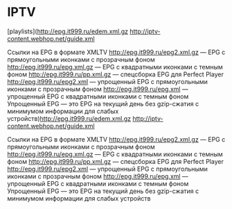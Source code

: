 # IPTV
[playlists](http://epg.it999.ru/edem.xml.gz
http://iptv-content.webhop.net/guide.xml

Ссылки на EPG в формате XMLTV
http://epg.it999.ru/epg2.xml.gz — EPG с прямоугольными иконками с прозрачным фоном
http://epg.it999.ru/epg.xml.gz — EPG с квадратными иконками с темным фоном
http://epg.it999.ru/pp.xml.gz — спецсборка EPG для Perfect Player
http://epg.it999.ru/epg2.xml — упрощенный EPG с прямоугольными иконками с прозрачным фоном
http://epg.it999.ru/epg.xml — упрощенный EPG с квадратными иконками с темным фоном
Упрощенный EPG — это EPG на текущий день без gzip-сжатия с минимумом информации для слабых устройств)http://epg.it999.ru/edem.xml.gz
http://iptv-content.webhop.net/guide.xml

Ссылки на EPG в формате XMLTV
http://epg.it999.ru/epg2.xml.gz — EPG с прямоугольными иконками с прозрачным фоном
http://epg.it999.ru/epg.xml.gz — EPG с квадратными иконками с темным фоном
http://epg.it999.ru/pp.xml.gz — спецсборка EPG для Perfect Player
http://epg.it999.ru/epg2.xml — упрощенный EPG с прямоугольными иконками с прозрачным фоном
http://epg.it999.ru/epg.xml — упрощенный EPG с квадратными иконками с темным фоном
Упрощенный EPG — это EPG на текущий день без gzip-сжатия с минимумом информации для слабых устройств
